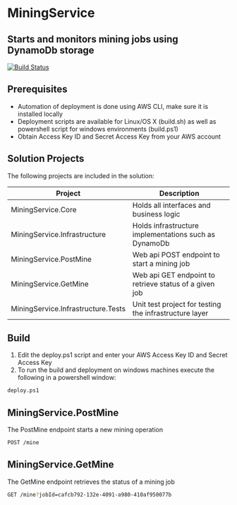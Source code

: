 # MiningService
## Starts and monitors mining jobs using DynamoDb storage

[![Build Status](https://travis-ci.org/joemccann/dillinger.svg?branch=master)](https://travis-ci.org/joemccann/dillinger)

## Prerequisites

* Automation of deployment is done using AWS CLI, make sure it is installed locally 
* Deployment scripts are available for Linux/OS X (build.sh) as well as powershell script for windows environments (build.ps1)
* Obtain Access Key ID and Secret Access Key from your AWS account


## Solution Projects

The following projects are included in the solution:

| Project | Description |
| ------ | ------ |
| MiningService.Core | Holds all interfaces and business logic |
| MiningService.Infrastructure | Holds infrastructure implementations such as DynamoDb |
| MiningService.PostMine | Web api POST endpoint to start a mining job |
| MiningService.GetMine | Web api GET endpoint to retrieve status of a given job |
| MiningService.Infrastructure.Tests | Unit test project for testing the infrastructure layer |

## Build

1. Edit the deploy.ps1 script and enter your AWS Access Key ID and Secret Access Key 
2. To run the build and deployment on windows machines execute the following in a powershell window:

```sh
deploy.ps1
```

## MiningService.PostMine

The PostMine endpoint starts a new mining operation

```sh
POST /mine
```



## MiningService.GetMine

The GetMine endpoint retrieves the status of a mining job

```sh
GET /mine?jobId=cafcb792-132e-4091-a980-410af950077b
```
